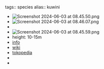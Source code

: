 tags:: species
alias:: kuwini

- ![Screenshot 2024-06-03 at 08.45.50.png](https://peach-geographical-bat-397.mypinata.cloud/ipfs/QmeroBi734FycRHQKU3sPt4FzGXvMyoDMpBvMs9KrbKPjx)
- ![Screenshot 2024-06-03 at 08.46.07.png](https://peach-geographical-bat-397.mypinata.cloud/ipfs/QmY6qeMGgVBzCXDxhoKt5L5rG85XVDkF4opUADqzUMj9pL)
-
- ![Screenshot 2024-06-03 at 08.45.59.png](https://peach-geographical-bat-397.mypinata.cloud/ipfs/QmR34tm9qc4LPKxFA5vjiACVQModPCW14nPfpRorTKC7Dq)
- height: 10-15m
- [info](http://www.plantsofasia.com/index/mangifera_odorata/0-636)
- [wiki](https://en.wikipedia.org/wiki/Mangifera_odorata)
- [tokopedia](https://www.tokopedia.com/bibitmuraah/bibit-tanaman-buah-mangga-kweni-kuweni-mangifera-odorata?extParam=ivf%3Dfalse%26src%3Dsearch)
-
-